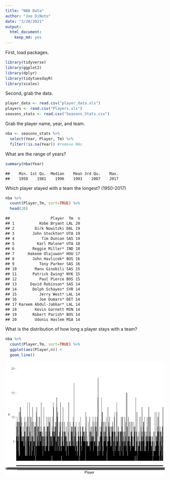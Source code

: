 ```yaml
---
title: "NBA Data"
author: "Joe DiNoto"
date: "3/20/2021"
output: 
  html_document: 
    keep_md: yes
---
```




First, load packages.


```r
library(tidyverse)
library(ggplot2)
library(dplyr)
library(tidytuesdayR)
library(scales)
```

Second, grab the data.


```r
player_data <- read.csv("player_data.xls")
players <- read.csv("Players.xls")
seasons_stats <- read.csv("Seasons_Stats.csv")
```

Grab the player name, year, and team. 

```r
nba <- seasons_stats %>%
  select(Year, Player, Tm) %>%
  filter(!is.na(Year)) #remove NAs 
```

What are the range of years? 


```r
summary(nba$Year)
```

```
##    Min. 1st Qu.  Median    Mean 3rd Qu.    Max. 
##    1950    1981    1996    1993    2007    2017
```

Which player stayed with a team the longest? (1950-2017)

```r
nba %>%
  count(Player,Tm, sort=TRUE) %>%
  head(20)
```

```
##                  Player  Tm  n
## 1           Kobe Bryant LAL 20
## 2         Dirk Nowitzki DAL 19
## 3        John Stockton* UTA 19
## 4            Tim Duncan SAS 19
## 5          Karl Malone* UTA 18
## 6        Reggie Miller* IND 18
## 7      Hakeem Olajuwon* HOU 17
## 8        John Havlicek* BOS 16
## 9           Tony Parker SAS 16
## 10        Manu Ginobili SAS 15
## 11       Patrick Ewing* NYK 15
## 12          Paul Pierce BOS 15
## 13      David Robinson* SAS 14
## 14       Dolph Schayes* SYR 14
## 15          Jerry West* LAL 14
## 16          Joe Dumars* DET 14
## 17 Kareem Abdul-Jabbar* LAL 14
## 18        Kevin Garnett MIN 14
## 19       Robert Parish* BOS 14
## 20        Udonis Haslem MIA 14
```

What is the distribution of how long a player stays with a team?


```r
nba %>%
  count(Player,Tm, sort=TRUE) %>%
  ggplot(aes(Player,n)) +
  geom_line()
```

![](NBA_files/figure-html/unnamed-chunk-6-1.png)<!-- -->


